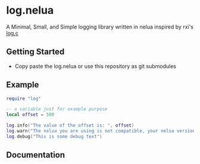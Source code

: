 # log.nelua
A Minimal, Small, and Simple logging library written in nelua inspired by rxi's [log.c](https://github.com/rxi/log.c)

## Getting Started
- Copy paste the log.nelua or use this repository as git submodules

## Example
```lua
require "log"

-- a variable just for example purpose
local offset = 500

log.info("The value of the offset is: ", offset)
log.warn("The nelua you are using is not compatible, your nelua version: ", _VERSION)
log.debug("This is some debug text")
```

## Documentation